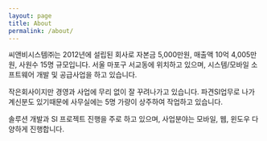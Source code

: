 ```yaml
---
layout: page
title: About
permalink: /about/
---
```


씨앤비시스템㈜는 2012년에 설립된 회사로 자본금 5,000만원, 매출액 10억 4,005만원, 사원수 15명 규모입니다. 
서울 마포구 서교동에 위치하고 있으며, 시스템/모바일 소프트웨어 개발 및 공급사업을 하고 있습니다.

작은회사이지만 경영과 사업에 무리 없이 잘 꾸려나가고 있습니다.
파견SI업무로 나가 계신분도 있기때문에 사무실에는 5명 가량이 상주하여 작업하고 있습니다.

솔루션 개발과 SI 프로젝트 진행을 주로 하고 있으며,
사업분야는 모바일, 웹, 윈도우 다양하게 진행합니다.
